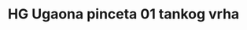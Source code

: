 ---
layout: product
title: "HG Ugaona pinceta 01 tankog vrha"
price: "1300" 
desc: "Pinceta"
img_path: "/assets/img/AK9161.webp"
brand: "AK"
available: false
special_offer: false
new: false
soon: false
cat: "070000"
subcat: "070200"
subsubcat: "070201"
sifra: "AK9161"
popular: false
spec: false
---